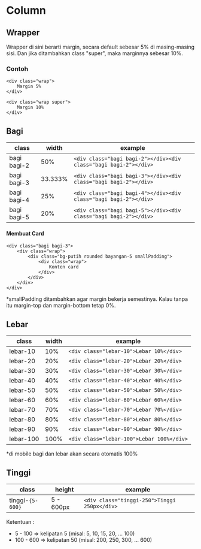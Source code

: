 # Column

## Wrapper

Wrapper di sini berarti margin, secara default sebesar 5% di masing-masing sisi. Dan jika ditambahkan class "super", maka marginnya sebesar 10%.

### Contoh
```
<div class="wrap">
    Margin 5%
</div>

<div class="wrap super">
    Margin 10%
</div>
```

## Bagi

|class|width|example|
|-----|-----|-------|
|bagi bagi-2|50%|`<div class="bagi bagi-2"></div><div class="bagi bagi-2"></div>`|
|bagi bagi-3|33.333%|`<div class="bagi bagi-3"></div><div class="bagi bagi-2"></div>`|
|bagi bagi-4|25%|`<div class="bagi bagi-4"></div><div class="bagi bagi-2"></div>`|
|bagi bagi-5|20%|`<div class="bagi bagi-5"></div><div class="bagi bagi-2"></div>`|


#### Membuat Card

```
<div class="bagi bagi-3">
    <div class="wrap">
        <div class="bg-putih rounded bayangan-5 smallPadding">
            <div class="wrap">
                Konten card
            </div>
        </div>
    </div>
</div>
```

*smallPadding ditambahkan agar margin bekerja semestinya. Kalau tanpa itu margin-top dan margin-bottom tetap 0%.

## Lebar

|class|width|example|
|-----|-----|-------|
|lebar-10|10%|`<div class="lebar-10">Lebar 10%</div>`|
|lebar-20|20%|`<div class="lebar-20">Lebar 20%</div>`|
|lebar-30|30%|`<div class="lebar-30">Lebar 30%</div>`|
|lebar-40|40%|`<div class="lebar-40">Lebar 40%</div>`|
|lebar-50|50%|`<div class="lebar-50">Lebar 50%</div>`|
|lebar-60|60%|`<div class="lebar-60">Lebar 60%</div>`|
|lebar-70|70%|`<div class="lebar-70">Lebar 70%</div>`|
|lebar-80|80%|`<div class="lebar-80">Lebar 80%</div>`|
|lebar-90|90%|`<div class="lebar-90">Lebar 90%</div>`|
|lebar-100|100%|`<div class="lebar-100">Lebar 100%</div>`|

*di mobile bagi dan lebar akan secara otomatis 100%

## Tinggi

|class|height|example|
|-----|-----|-------|
|tinggi-`{5-600}`|5 - 600px|`<div class="tinggi-250">Tinggi 250px</div>`|

Ketentuan :

- 5 - 100 => kelipatan 5 (misal: 5, 10, 15, 20, ... 100)
- 100 - 600 => kelipatan 50 (misal: 200, 250, 300, ... 600)